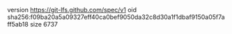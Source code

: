version https://git-lfs.github.com/spec/v1
oid sha256:f09ba20a5a09327eff40ca0bef9050da32c8d30a1f1dbaf9150a05f7aff5ab18
size 6737
